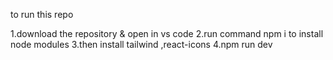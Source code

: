 to run this repo

1.download the repository & open in vs code 
2.run command npm i  to install node modules 
3.then install tailwind ,react-icons
4.npm run dev

